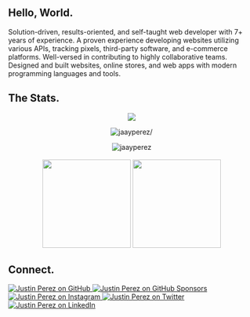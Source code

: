 <!-- INTRO -->
<h2>Hello, World.</h2>
<p>Solution-driven, results-oriented, and self-taught web developer with 7+ years of experience. A proven experience developing websites utilizing various APIs, tracking pixels, third-party software, and e-commerce platforms. Well-versed in contributing to highly collaborative teams. Designed and built websites, online stores, and web apps with modern programming languages and tools.</p>
<!-- ./INTRO -->


<!-- ./STAT -->
<h2>The Stats.</h2>
<p align="center">
  <img src=https://img.shields.io/github/followers/jaayperez?label=Follow />
</p>
<p align="center">
  <img src=https://komarev.com/ghpvc/?username=jaayperez alt=jaayperez/>
</p>
<p align="center">
  <img align="center" src="https://github-readme-streak-stats.herokuapp.com/?user=jaayperez&" alt="jaayperez" /><br><br>
  <img height="180em" src="https://github-readme-stats.vercel.app/api?username=jaayperez&show_icons=true&count_private=true&theme=merko&text_color=c9cacc&icon_color=2bbc8a&bg_color=1d1f21" />
  <img height="180em" src="https://github-readme-stats.vercel.app/api/top-langs/?layout=compact&username=jaayperez&theme=merko&text_color=c9cacc&icon_color=2bbc8a&bg_color=1d1f21" />
</p>                                                                                                                             
<!-- ./STATS -->

<!-- SOCIAL -->
<h2>Connect.</h2>
<p>
<a href="https://github.com/jaayperez" target="_blank">
  <img src="https://img.shields.io/github/followers/jaayperez.svg-black?label=GitHub&style=social" alt="Justin Perez on GitHub">
</a>
<a href="https://github.com/sponsors/jaayperez" target="_blank">
  <img src="https://img.shields.io/badge/Sponsors--_.svg?style=social&logo=github&logoColor=EA4AAA" alt="Justin Perez on GitHub Sponsors">
</a>
<a href="https://instagram.com/jaayperez007" target="_blank">
  <img src="https://img.shields.io/badge/-j?label=Instagram&style=social&logo=instagram&logoColor=purple" alt="Justin Perez on Instagram">
</a>
<a href="https://twitter.com/jaayperez" target="_blank">
  <img src="https://img.shields.io/twitter/follow/jaayperez?label=Twitter&style=social" alt="Justin Perez on Twitter">
</a>
<a href="https://www.linkedin.com/in/jjustinperez" target="_blank">
  <img src="https://img.shields.io/badge/LinkedIn--_.svg?style=social&logo=linkedin" alt="Justin Perez on LinkedIn">
</a>
</p>
<!-- /.FOLLOWED -->

<!--
**jaayperez/jaayperez** is a ✨ _special_ ✨ repository because its `README.md` (this file) appears on your GitHub profile.

Here are some ideas to get you started:

- 🔭 I’m currently working on ...
- 🌱 I’m currently learning ...
- 👯 I’m looking to collaborate on ...
- 🤔 I’m looking for help with ...
- 💬 Ask me about ...
- 📫 How to reach me: ...
- 😄 Pronouns: ...
- ⚡ Fun fact: ...
-->
